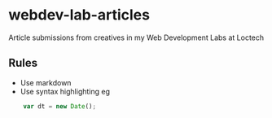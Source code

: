 # webdev-lab-articles
Article submissions from creatives in my Web Development Labs at Loctech

## Rules
- Use markdown 
- Use syntax highlighting eg 

```javascript
    var dt = new Date();
```

